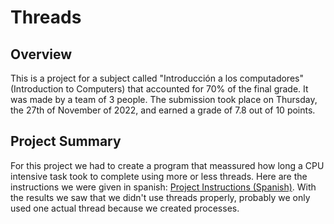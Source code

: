 # Threads

## Overview

This is a project for a subject called "Introducción a los computadores" (Introduction to Computers) that accounted for 70% of the final grade. It was made by a team of 3 people. The submission took place on Thursday, the 27th of November of 2022, and earned a grade of 7.8 out of 10 points.

## Project Summary

For this project we had to create a program that meassured how long a CPU intensive task took to complete using more or less threads. Here are the instructions we were given in spanish: [Project Instructions (Spanish)](docs/proyecto%20grupo%20ic.pdf). With the results we saw that we didn't use threads properly, probably we only used one actual thread because we created processes.

